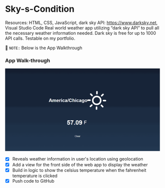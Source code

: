 # Sky-s-Condition
Resources: HTML, CSS, JavaScript, dark sky API: https://www.darksky.net, Visual Studio Code Real world weather app utilizing “dark sky API” to pull all the necessary weather information needed. Dark sky is free for up to 1000 API calls. Testable on my portfolio.

📝 `NOTE:` Below is the App Walkthrough
### App Walk-through
![sky'scondition](sky'scondition.gif)

- [x] Reveals weather information in user's location using geolocation
- [x] Add a view for the front side of the web app to display the weather
- [x] Build in logic to show the celsius temperature when the fahrenheit temperature is clicked
- [x] Push code to GitHub
